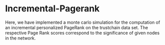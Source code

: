 # Incremental-Pagerank
Here, we have implemented a monte carlo simulation for the computation of an incremental personalized PageRank on the trustchain data set. 
The respective Page Rank scores correspond to the significance of given nodes in the network. 
